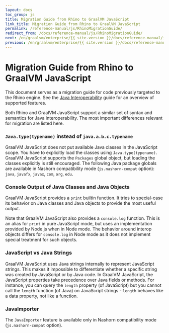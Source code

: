 ```yaml
---
layout: docs
toc_group: js
title: Migration Guide from Rhino to GraalVM JavaScript
link_title: Migration Guide from Rhino to GraalVM JavaScript
permalink: /reference-manual/js/RhinoMigrationGuide/
redirect_from: /docs/reference-manual/js/RhinoMigrationGuide/
next: /en/graalvm/enterprise/{{ site.version }}/docs/reference-manual/js/NodeJSVSJavaScriptContext/
previous: /en/graalvm/enterprise/{{ site.version }}/docs/reference-manual/js/NashornMigrationGuide/
---
```

# Migration Guide from Rhino to GraalVM JavaScript

This document serves as a migration guide for code previously targeted to the Rhino engine.
See the [Java Interoperability](JavaInteroperability.md) guide for an overview of supported features.

Both Rhino and GraalVM JavaScript support a similar set of syntax and semantics for Java interoperability.
The most important differences relevant for migration are listed here.

### `Java.type(typename)` instead of `java.a.b.c.typename`
GraalVM JavaScript does not put available Java classes in the JavaScript scope.
You have to explicitly load the classes using `Java.type(typename)`.
GraalVM JavaScript supports the `Packages` global object, but loading the classes explicitly is still encouraged.
The following Java package globals are available in Nashorn compatibility mode (`js.nashorn-compat` option): `java`, `javafx`, `javax`, `com`, `org`, `edu`.

### Console Output of Java Classes and Java Objects
GraalVM JavaScript provides a `print` builtin function.
It tries to special-case its behavior on Java classes and Java objects to provide the most useful output.

Note that GraalVM JavaScript also provides a `console.log` function.
This is an alias for `print` in pure JavaScript mode, but uses an implementation provided by Node.js when in Node mode.
The behavior around interop objects differs for `console.log` in Node mode as it does not implement special treatment for such objects.

### JavaScript vs Java Strings
GraalVM JavaScript uses Java strings internally to represent JavaScript strings.
This makes it impossible to differentiate whether a specific string was created by JavaScript or by Java code.
In GraalVM JavaScript, the JavaScript properties take precedence over Java fields or methods.
For instance, you can query the `length` property (of JavaScript) but you cannot call the `length` function (of Java) on JavaScript strings - `length` behaves like a data property, not like a function.

### JavaImporter
The `JavaImporter` feature is available only in Nashorn compatibility mode (`js.nashorn-compat` option).
